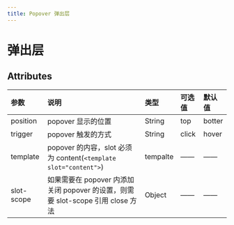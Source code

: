 ```yaml
---
title: Popover 弹出层
---
```


# 弹出层

<ClientOnly>
<popover-demo-1></popover-demo-1>
<popover-demo-2></popover-demo-2>
</ClientOnly>

## Attributes


| 参数          | 说明          |   类型  | 可选值  | 默认值  |
| :------------- |:-------------|:-------|:-------|:-------|
| position         | popover 显示的位置      | String |   top | botter | lef | right  |   top  |
| trigger | popover 触发的方式      | String |  click | hover |   click |
| template | popover 的内容，slot 必须为 content(```<template slot="content">```)     |   tempalte |  —— |   —— |
| slot-scope | 如果需要在 popover 内添加关闭 popover 的设置，则需要 slot-scope 引用 close 方法    |   Object |  —— |   —— |
